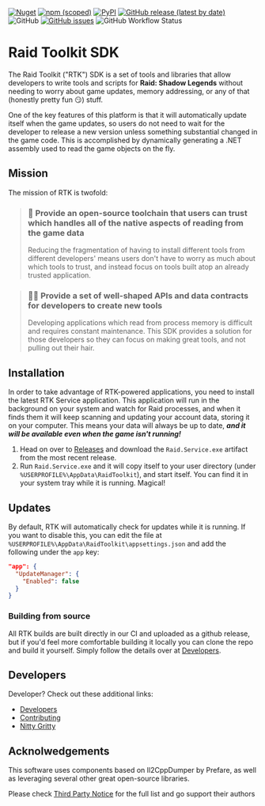 [![Nuget](https://img.shields.io/nuget/v/raid.client)](https://www.nuget.org/packages/Raid.Client)
[![npm (scoped)](https://img.shields.io/npm/v/@raid-toolkit/webclient)](https://www.npmjs.com/package/@raid-toolkit/webclient)
[![PyPI](https://img.shields.io/pypi/v/raidtoolkit)](https://pypi.org/project/raidtoolkit)
[![GitHub release (latest by date)](https://img.shields.io/github/v/release/raid-toolkit/raid-toolkit-sdk)](https://github.com/raid-toolkit/raid-toolkit-sdk/releases/latest)
![GitHub](https://img.shields.io/github/license/raid-toolkit/raid-toolkit-sdk)
[![GitHub issues](https://img.shields.io/github/issues/raid-toolkit/raid-toolkit-sdk)](https://github.com/raid-toolkit/raid-toolkit-sdk/issues)
![GitHub Workflow Status](https://img.shields.io/github/workflow/status/raid-toolkit/raid-toolkit-sdk/.NET%20Core%20Desktop)

# Raid Toolkit SDK

The Raid Toolkit ("RTK") SDK is a set of tools and libraries that allow developers to write tools and scripts for **Raid: Shadow Legends** without needing to worry about game updates, memory addressing, or any of that (honestly pretty fun 😏) stuff.

One of the key features of this platform is that it will automatically update itself when the game updates, so users do not need to wait for the developer to release a new version unless something substantial changed in the game code. This is accomplished by dynamically generating a .NET assembly used to read the game objects on the fly.

## Mission

The mission of RTK is twofold:

> ### 🔐 Provide an open-source toolchain that users can trust which handles all of the native aspects of reading from the game data
>
> Reducing the fragmentation of having to install different tools from different developers' means users don't have to worry as much about which tools to trust, and instead focus on tools built atop an already trusted application.

> ### 👩‍💻 Provide a set of well-shaped APIs and data contracts for developers to create new tools
>
> Developing applications which read from process memory is difficult and requires constant maintenance. This SDK provides a solution for those developers so they can focus on making great tools, and not pulling out their hair.

## Installation

In order to take advantage of RTK-powered applications, you need to install the latest RTK Service application. This application will run in the background on your system and watch for Raid processes, and when it finds them it will keep scanning and updating your account data, storing it on your computer. This means your data will always be up to date, **_and it will be available even when the game isn't running!_**

1. Head on over to [Releases](https://github.com/raid-toolkit/raid-toolkit-sdk/releases) and download the `Raid.Service.exe` artifact from the most recent release.
2. Run `Raid.Service.exe` and it will copy itself to your user directory (under `%USERPROFILE%\AppData\RaidToolkit`), and start itself. You can find it in your system tray while it is running. Magical!

## Updates

By default, RTK will automatically check for updates while it is running. If you want to disable this, you can edit the file at `%USERPROFILE%\AppData\RaidToolkit\appsettings.json` and add the following under the `app` key:

```json
"app": {
  "UpdateManager": {
    "Enabled": false
  }
}
```

### Building from source

All RTK builds are built directly in our CI and uploaded as a github release, but if you'd feel more comfortable building it locally you can clone the repo and build it yourself. Simply follow the details over at [Developers](DEVELOPERS.md).

## Developers

Developer? Check out these additional links:

- [Developers](./DEVELOPERS.md)
- [Contributing](./CONTRIBUTING.md)
- [Nitty Gritty](./NITTYGRITTY.md)

## Acknolwedgements

This software uses components based on Il2CppDumper by Prefare, as well as leveraging several other great open-source libraries.

Please check [Third Party Notice](./ThirdPartyNotice.txt) for the full list and go support their authors
